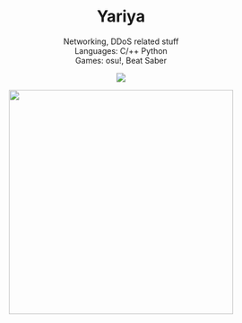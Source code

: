 <h1 align="center">Yariya</h1>
<p align="center">Networking, DDoS related stuff<br>Languages: C/++ Python<br>Games: osu!, Beat Saber</p>
<p align="center">
    <img src="https://github-readme-stats.vercel.app/api/?username=Yariya&title_color=4F8CC9&text_color=9f9f9f&show_icons=true&bg_color=00000000&hide_border=true&icon_color=4F8CC9&hide_title=true&count_private=true" /></p>
<p align="center"><img src="https://www.abuseipdb.com/contributor/55003.svg" width="400" height="400"></a>
